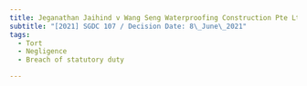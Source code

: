 ```yaml
---
title: Jeganathan Jaihind v Wang Seng Waterproofing Construction Pte Ltd and another
subtitle: "[2021] SGDC 107 / Decision Date: 8\_June\_2021"
tags:
  - Tort
  - Negligence
  - Breach of statutory duty

---
```

